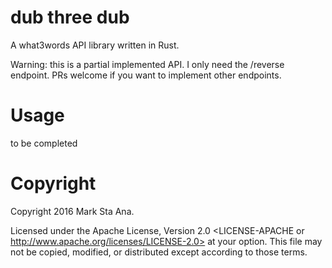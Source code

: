 # dub three dub

A what3words API library written in Rust.

Warning: this is a partial implemented API. I only need the /reverse endpoint. PRs welcome if you want to implement other endpoints.

# Usage

to be completed

# Copyright

Copyright 2016 Mark Sta Ana.

Licensed under the Apache License, Version 2.0 <LICENSE-APACHE or
http://www.apache.org/licenses/LICENSE-2.0> at your option. This file may not
be copied, modified, or distributed except according to those terms.
